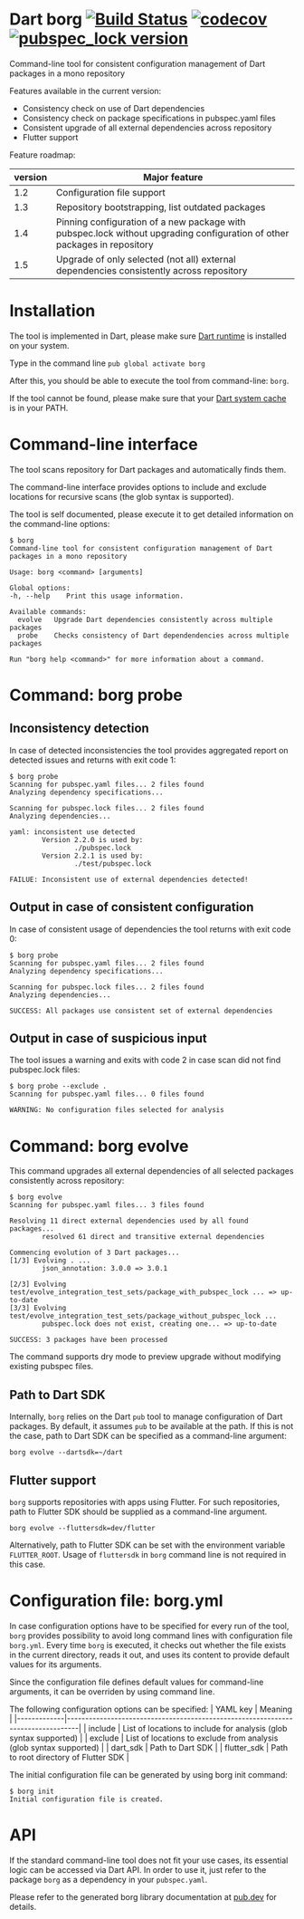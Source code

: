 # Dart borg [![Build Status](https://travis-ci.org/alexei-sintotski/dart-borg.svg?branch=master)](https://travis-ci.org/alexei-sintotski/darf-borg) [![codecov](https://codecov.io/gh/alexei-sintotski/dart-borg/branch/master/graph/badge.svg)](https://codecov.io/gh/alexei-sintotski/dart-borg) [![pubspec_lock version](https://img.shields.io/pub/v/borg?label=borg)](https://pub.dev/packages/borg)

Command-line tool for consistent configuration management of Dart packages in a mono repository

Features available in the current version:

* Consistency check on use of Dart dependencies
* Consistency check on package specifications in pubspec.yaml files
* Consistent upgrade of all external dependencies across repository
* Flutter support

Feature roadmap:

| version | Major feature                                                                                                            |
|---------|--------------------------------------------------------------------------------------------------------------------------|
| 1.2     | Configuration file support                                                                                               |
| 1.3     | Repository bootstrapping, list outdated packages                                                                         |
| 1.4     | Pinning configuration of a new package with pubspec.lock without upgrading configuration of other packages in repository |
| 1.5     | Upgrade of only selected (not all) external dependencies consistently across repository                                  |

# Installation

The tool is implemented in Dart, please make sure [Dart runtime](https://dart.dev/get-dart) is installed on your system.

Type in the command line `pub global activate borg`

After this, you should be able to execute the tool from command-line: `borg`.

If the tool cannot be found, please make sure that your
[Dart system cache](https://dart.dev/tools/pub/glossary#system-cache) is in your PATH.

# Command-line interface

The tool scans repository for Dart packages and automatically finds them.

The command-line interface provides options to include and exclude locations
for recursive scans (the glob syntax is supported).

The tool is self documented, please execute it to get detailed information on the command-line options:
```
$ borg
Command-line tool for consistent configuration management of Dart packages in a mono repository

Usage: borg <command> [arguments]

Global options:
-h, --help    Print this usage information.

Available commands:
  evolve   Upgrade Dart dependencies consistently across multiple packages
  probe    Checks consistency of Dart dependendencies across multiple packages

Run "borg help <command>" for more information about a command.
```

# Command: borg probe

## Inconsistency detection

In case of detected inconsistencies the tool provides aggregated report on detected issues and returns with exit code 1:

```
$ borg probe
Scanning for pubspec.yaml files... 2 files found
Analyzing dependency specifications...

Scanning for pubspec.lock files... 2 files found
Analyzing dependencies...

yaml: inconsistent use detected
        Version 2.2.0 is used by:
                ./pubspec.lock
        Version 2.2.1 is used by:
                ./test/pubspec.lock

FAILUE: Inconsistent use of external dependencies detected!
```

## Output in case of consistent configuration

In case of consistent usage of dependencies the tool returns with exit code 0:

```
$ borg probe 
Scanning for pubspec.yaml files... 2 files found
Analyzing dependency specifications...

Scanning for pubspec.lock files... 2 files found
Analyzing dependencies...

SUCCESS: All packages use consistent set of external dependencies
```

## Output in case of suspicious input

The tool issues a warning and exits with code 2 in case scan did not find pubspec.lock files:

```
$ borg probe --exclude .
Scanning for pubspec.yaml files... 0 files found

WARNING: No configuration files selected for analysis
```

# Command: borg evolve

This command upgrades all external dependencies of all selected packages consistently across repository:

```
$ borg evolve
Scanning for pubspec.yaml files... 3 files found

Resolving 11 direct external dependencies used by all found packages...
        resolved 61 direct and transitive external dependencies

Commencing evolution of 3 Dart packages...
[1/3] Evolving . ...
        json_annotation: 3.0.0 => 3.0.1

[2/3] Evolving test/evolve_integration_test_sets/package_with_pubspec_lock ... => up-to-date
[3/3] Evolving test/evolve_integration_test_sets/package_without_pubspec_lock ...
        pubspec.lock does not exist, creating one... => up-to-date

SUCCESS: 3 packages have been processed
```

The command supports dry mode to preview upgrade without modifying existing pubspec files.

## Path to Dart SDK

Internally, `borg` relies on the Dart `pub` tool to manage configuration of Dart packages. By default, it assumes `pub`
to be available at the path. If this is not the case, path to Dart SDK can be specified as a command-line argument:

```
borg evolve --dartsdk=~/dart
```

## Flutter support

`borg` supports repositories with apps using Flutter. For such repositories, path to Flutter SDK should be supplied
as a command-line argument.

```
borg evolve --fluttersdk=dev/flutter
```

Alternatively, path to Flutter SDK can be set with the environment variable `FLUTTER_ROOT`. Usage of `fluttersdk` in
`borg` command line is not required in this case.

# Configuration file: borg.yml

In case configuration options have to be specified for every run of the tool, `borg` provides possibility to avoid
long command lines with configuration file `borg.yml`. Every time `borg` is executed, it checks out whether the file
exists in the current directory, reads it out, and uses its content to provide default values for its arguments.

Since the configuration file defines default values for command-line arguments, it can be overriden by using command line.

The following configuration options can be specified:
| YAML key    | Meaning                                                                         |
|-------------|---------------------------------------------------------------------------------|
| include     | List of locations to include for analysis (glob syntax supported)               |
| exclude     | List of locations to exclude from analysis (glob syntax supported)              |
| dart_sdk    | Path to Dart SDK                                                                |
| flutter_sdk | Path to root directory of Flutter SDK                                           |

The initial configuration file can be generated by using borg init command:

```
$ borg init
Initial configuration file is created.
```

# API

If the standard command-line tool does not fit your use cases, its essential logic can be accessed via Dart API.
In order to use it, just refer to the package `borg` as a dependency in your `pubspec.yaml`.

Please refer to the generated borg library documentation at
[pub.dev](https://pub.dev/documentation/borg/latest/borg/borg-library.html) for details.
